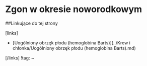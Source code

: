 # Zgon w okresie noworodkowym





##Linkujące do tej strony

[links]

- [Uogólniony obrzęk płodu (hemoglobina Barts)](../Krew i chłonka/Uogólniony obrzęk płodu (hemoglobina Barts).md)


[/links]
!tag:
~

